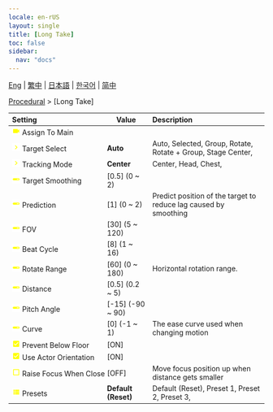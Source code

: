 ```yaml
---
locale: en-rUS
layout: single
title: [Long Take]
toc: false
sidebar:
  nav: "docs"
---
```

[Eng](/dancexr/menu/2025.4/motion/long_take) | [繁中](/tw/dancexr/menu/2025.4/motion/long_take) | [日本語](/jp/dancexr/menu/2025.4/motion/long_take) | [한국어](/kr/dancexr/menu/2025.4/motion/long_take) | [简中](/zh/dancexr/menu/2025.4/motion/long_take)

[Procedural](../menu#Procedural) > [Long Take]



| Setting | Value | Description |
| :--- | --- | :--- |
|<nobr><img src="/images/icon/ic_videocam.png" alt="videocam icon"/> Assign To Main</nobr>|| 
|<nobr><img src="/images/icon/ic_chevron.png" alt="chevron icon"/> Target Select</nobr>| **Auto** | Auto, Selected, Group, Rotate, Rotate + Group, Stage Center,  |
|<nobr><img src="/images/icon/ic_chevron.png" alt="chevron icon"/> Tracking Mode</nobr>| **Center** | Center, Head, Chest,  |
|<nobr><img src="/images/icon/ic_slider.png" alt="slider icon"/> Target Smoothing</nobr>| [0.5] (0 ~ 2) | 
|<nobr><img src="/images/icon/ic_slider.png" alt="slider icon"/> Prediction</nobr>| [1] (0 ~ 2) | Predict position of the target to reduce lag caused by smoothing
|<nobr><img src="/images/icon/ic_slider.png" alt="slider icon"/> FOV</nobr>| [30] (5 ~ 120) | 
|<nobr><img src="/images/icon/ic_slider.png" alt="slider icon"/> Beat Cycle</nobr>| [8] (1 ~ 16) | 
|<nobr><img src="/images/icon/ic_slider.png" alt="slider icon"/> Rotate Range</nobr>| [60] (0 ~ 180) | Horizontal rotation range.
|<nobr><img src="/images/icon/ic_slider.png" alt="slider icon"/> Distance</nobr>| [0.5] (0.2 ~ 5) | 
|<nobr><img src="/images/icon/ic_slider.png" alt="slider icon"/> Pitch Angle</nobr>| [-15] (-90 ~ 90) | 
|<nobr><img src="/images/icon/ic_slider.png" alt="slider icon"/> Curve</nobr>| [0] (-1 ~ 1) | The ease curve used when changing motion
|<nobr><img src="/images/icon/ic_check_on.png" alt="check on icon"/> Prevent Below Floor</nobr>| [ON] | 
|<nobr><img src="/images/icon/ic_check_on.png" alt="check on icon"/> Use Actor Orientation</nobr>| [ON] | 
|<nobr><img src="/images/icon/ic_check_off.png" alt="check off icon"/> Raise Focus When Close</nobr>| [OFF] | Move focus position up when distance gets smaller
|<nobr><img src="/images/icon/ic_list.png" alt="list icon"/> Presets</nobr>| **Default (Reset)** | Default (Reset), Preset 1, Preset 2, Preset 3,  |
